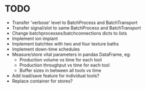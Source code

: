 TODO
====

- Transfer 'verbose' level to BatchProcess and BatchTransport
- Transfer signal/slot to same BatchProcess and BatchTransport
- Change batchprocesses/batchconnections dicts to lists
- Implement ion implant
- Implement batchtex with two and four texture baths
- Implement down-time schedules
- Measure/store vital parameters in pandas DataFrame, eg:
  - Production volume vs time for each tool
  - Production throughput vs time for each tool
  - Buffer sizes in between all tools vs time
- Add load/save feature for individual tools?
- Replace container for stores?
